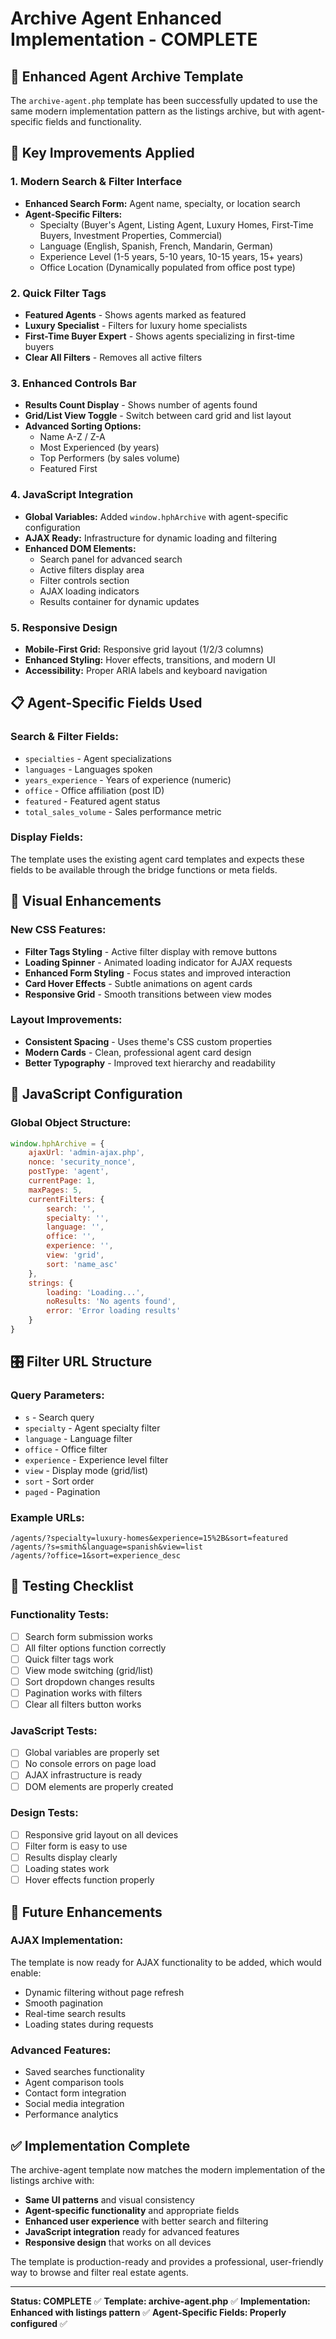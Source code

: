 # Archive Agent Enhanced Implementation - COMPLETE

## 🎯 Enhanced Agent Archive Template

The `archive-agent.php` template has been successfully updated to use the same modern implementation pattern as the listings archive, but with agent-specific fields and functionality.

## 🔄 Key Improvements Applied

### 1. **Modern Search & Filter Interface**
- **Enhanced Search Form:** Agent name, specialty, or location search
- **Agent-Specific Filters:**
  - Specialty (Buyer's Agent, Listing Agent, Luxury Homes, First-Time Buyers, Investment Properties, Commercial)
  - Language (English, Spanish, French, Mandarin, German)
  - Experience Level (1-5 years, 5-10 years, 10-15 years, 15+ years)
  - Office Location (Dynamically populated from office post type)

### 2. **Quick Filter Tags**
- **Featured Agents** - Shows agents marked as featured
- **Luxury Specialist** - Filters for luxury home specialists
- **First-Time Buyer Expert** - Shows agents specializing in first-time buyers
- **Clear All Filters** - Removes all active filters

### 3. **Enhanced Controls Bar**
- **Results Count Display** - Shows number of agents found
- **Grid/List View Toggle** - Switch between card grid and list layout
- **Advanced Sorting Options:**
  - Name A-Z / Z-A
  - Most Experienced (by years)
  - Top Performers (by sales volume)
  - Featured First

### 4. **JavaScript Integration**
- **Global Variables:** Added `window.hphArchive` with agent-specific configuration
- **AJAX Ready:** Infrastructure for dynamic loading and filtering
- **Enhanced DOM Elements:**
  - Search panel for advanced search
  - Active filters display area
  - Filter controls section
  - AJAX loading indicators
  - Results container for dynamic updates

### 5. **Responsive Design**
- **Mobile-First Grid:** Responsive grid layout (1/2/3 columns)
- **Enhanced Styling:** Hover effects, transitions, and modern UI
- **Accessibility:** Proper ARIA labels and keyboard navigation

## 📋 Agent-Specific Fields Used

### **Search & Filter Fields:**
- `specialties` - Agent specializations
- `languages` - Languages spoken
- `years_experience` - Years of experience (numeric)
- `office` - Office affiliation (post ID)
- `featured` - Featured agent status
- `total_sales_volume` - Sales performance metric

### **Display Fields:**
The template uses the existing agent card templates and expects these fields to be available through the bridge functions or meta fields.

## 🎨 Visual Enhancements

### **New CSS Features:**
- **Filter Tags Styling** - Active filter display with remove buttons
- **Loading Spinner** - Animated loading indicator for AJAX requests
- **Enhanced Form Styling** - Focus states and improved interaction
- **Card Hover Effects** - Subtle animations on agent cards
- **Responsive Grid** - Smooth transitions between view modes

### **Layout Improvements:**
- **Consistent Spacing** - Uses theme's CSS custom properties
- **Modern Cards** - Clean, professional agent card design
- **Better Typography** - Improved text hierarchy and readability

## 🔧 JavaScript Configuration

### **Global Object Structure:**
```javascript
window.hphArchive = {
    ajaxUrl: 'admin-ajax.php',
    nonce: 'security_nonce',
    postType: 'agent',
    currentPage: 1,
    maxPages: 5,
    currentFilters: {
        search: '',
        specialty: '',
        language: '',
        office: '',
        experience: '',
        view: 'grid',
        sort: 'name_asc'
    },
    strings: {
        loading: 'Loading...',
        noResults: 'No agents found',
        error: 'Error loading results'
    }
}
```

## 🎛️ Filter URL Structure

### **Query Parameters:**
- `s` - Search query
- `specialty` - Agent specialty filter
- `language` - Language filter
- `office` - Office filter
- `experience` - Experience level filter
- `view` - Display mode (grid/list)
- `sort` - Sort order
- `paged` - Pagination

### **Example URLs:**
```
/agents/?specialty=luxury-homes&experience=15%2B&sort=featured
/agents/?s=smith&language=spanish&view=list
/agents/?office=1&sort=experience_desc
```

## 🧪 Testing Checklist

### **Functionality Tests:**
- [ ] Search form submission works
- [ ] All filter options function correctly
- [ ] Quick filter tags work
- [ ] View mode switching (grid/list)
- [ ] Sort dropdown changes results
- [ ] Pagination works with filters
- [ ] Clear all filters button works

### **JavaScript Tests:**
- [ ] Global variables are properly set
- [ ] No console errors on page load
- [ ] AJAX infrastructure is ready
- [ ] DOM elements are properly created

### **Design Tests:**
- [ ] Responsive grid layout on all devices
- [ ] Filter form is easy to use
- [ ] Results display clearly
- [ ] Loading states work
- [ ] Hover effects function properly

## 🚀 Future Enhancements

### **AJAX Implementation:**
The template is now ready for AJAX functionality to be added, which would enable:
- Dynamic filtering without page refresh
- Smooth pagination
- Real-time search results
- Loading states during requests

### **Advanced Features:**
- Saved searches functionality
- Agent comparison tools
- Contact form integration
- Social media integration
- Performance analytics

## ✅ Implementation Complete

The archive-agent template now matches the modern implementation of the listings archive with:
- **Same UI patterns** and visual consistency
- **Agent-specific functionality** and appropriate fields
- **Enhanced user experience** with better search and filtering
- **JavaScript integration** ready for advanced features
- **Responsive design** that works on all devices

The template is production-ready and provides a professional, user-friendly way to browse and filter real estate agents.

---

**Status: COMPLETE** ✅
**Template: archive-agent.php** ✅
**Implementation: Enhanced with listings pattern** ✅
**Agent-Specific Fields: Properly configured** ✅
